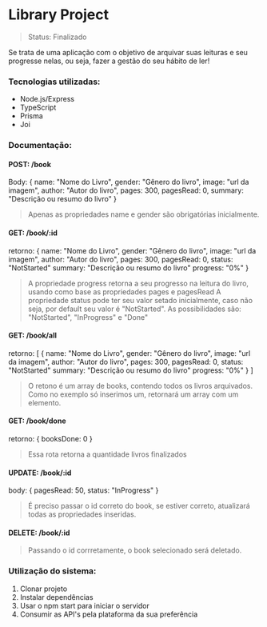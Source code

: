 # Library Project

> Status: Finalizado

Se trata de uma aplicação com o objetivo de arquivar suas leituras e seu progresse nelas, ou seja, fazer a gestão do seu hábito de ler!

### Tecnologias utilizadas:

- Node.js/Express
- TypeScript
- Prisma
- Joi

### Documentação:

#### POST: /book

Body: {
name: "Nome do Livro",
gender: "Gênero do livro",
image: "url da imagem",
author: "Autor do livro",
pages: 300,
pagesRead: 0,
summary: "Descrição ou resumo do livro"
}

> Apenas as propriedades name e gender são obrigatórias inicialmente.

#### GET: /book/:id

retorno: {
name: "Nome do Livro",
gender: "Gênero do livro",
image: "url da imagem",
author: "Autor do livro",
pages: 300,
pagesRead: 0,
status: "NotStarted"
summary: "Descrição ou resumo do livro"
progress: "0%"
}

> A propriedade progress retorna a seu progresso na leitura do livro, usando como base as propriedades pages e pagesRead
> A propriedade status pode ter seu valor setado inicialmente, caso não seja, por default seu valor é "NotStarted". As possibilidades são: "NotStarted", "InProgress" e "Done"

#### GET: /book/all

retorno: [
{
name: "Nome do Livro",
gender: "Gênero do livro",
image: "url da imagem",
author: "Autor do livro",
pages: 300,
pagesRead: 0,
status: "NotStarted"
summary: "Descrição ou resumo do livro"
progress: "0%"
}
]

> O retono é um array de books, contendo todos os livros arquivados. Como no exemplo só inserimos um, retornará um array com um elemento.

#### GET: /book/done

retorno: {
booksDone: 0
}

> Essa rota retorna a quantidade livros finalizados

#### UPDATE: /book/:id

body: {
pagesRead: 50,
status: "InProgress"
}

> É preciso passar o id correto do book, se estiver correto, atualizará todas as propriedades inseridas.

#### DELETE: /book/:id

> Passando o id corrretamente, o book selecionado será deletado.

### Utilização do sistema:

1. Clonar projeto
2. Instalar dependências
3. Usar o npm start para iniciar o servidor
4. Consumir as API's pela plataforma da sua preferência
